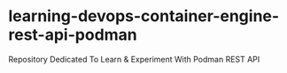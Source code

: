 # learning-devops-container-engine-rest-api-podman
Repository Dedicated To Learn &amp; Experiment With Podman REST API 

